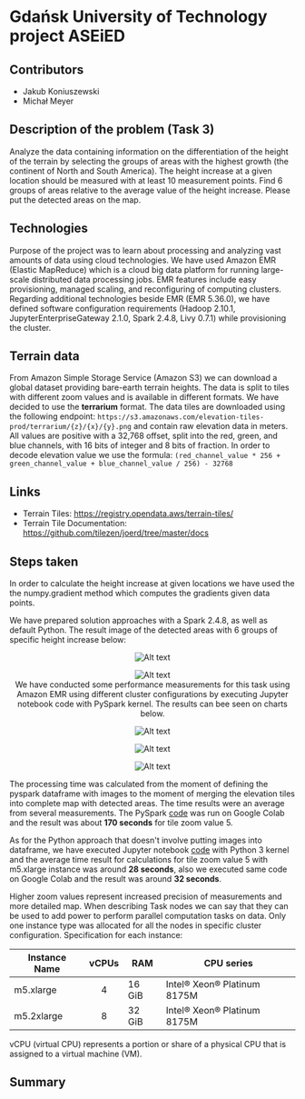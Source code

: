 
# Gdańsk University of Technology project ASEiED

## Contributors
- Jakub Koniuszewski
- Michał Meyer

## Description of the problem (Task 3)
Analyze the data containing information on the differentiation of the height of the terrain
by selecting the groups of areas with the highest growth (the continent of North and South America). 
The height increase at a given location should be measured with at least 10 measurement points.
Find 6 groups of areas relative to the average value of the height increase. Please put the detected areas on the map.

## Technologies
Purpose of the project was to learn about processing and analyzing vast amounts of data using cloud technologies. 
We have used Amazon EMR (Elastic MapReduce) which is a cloud big data platform for running large-scale distributed
data processing jobs. EMR features include easy provisioning, managed scaling, and reconfiguring of computing clusters.
Regarding additional technologies beside EMR (EMR 5.36.0), we have defined software configuration requirements (Hadoop 2.10.1, JupyterEnterpriseGateway 2.1.0, Spark 2.4.8, Livy 0.7.1) while provisioning the cluster.

## Terrain data
From Amazon Simple Storage Service (Amazon S3) we can download a global dataset providing bare-earth terrain heights.
The data is split to tiles with different zoom values and is available in different formats. We have decided to use the 
**terrarium** format. The data tiles are downloaded using the following endpoint:
```https://s3.amazonaws.com/elevation-tiles-prod/terrarium/{z}/{x}/{y}.png``` and contain raw elevation data
in meters. All values are positive with a 32,768 offset, split into the red, green, and blue channels, 
with 16 bits of integer and 8 bits of fraction. In order to decode elevation value we use the formula:
```(red_channel_value * 256 + green_channel_value + blue_channel_value / 256) - 32768```

## Links
- Terrain Tiles: https://registry.opendata.aws/terrain-tiles/
- Terrain Tile Documentation: https://github.com/tilezen/joerd/tree/master/docs

## Steps taken
In order to calculate the height increase at given locations we have used the the numpy.gradient method which 
computes the gradients given data points.

We have prepared solution approaches with a Spark 2.4.8, as well as default Python.
The result image of the detected areas with 6 groups of specific height increase below:
<br/>
<p align="center"><img src="images/gradient_map.png" alt="Alt text" style="display: inline-block; margin: 0 auto; max-width: 550px">
<br/>
<p align="center"><img src="images/gradient_chart.png" alt="Alt text" style="display: inline-block; margin: 0 auto; max-width: 200px">
<br/>
We have conducted some performance measurements for this task using Amazon EMR using 
different cluster configurations by executing Jupyter notebook code with PySpark kernel.
The results can bee seen on charts below.
<br/>
<p align="center"><img src="images/plot_1.png" alt="Alt text" style="display: inline-block; margin: 0 auto; max-width: 550px"><br/>
<p align="center"><img src="images/plot_2.png" alt="Alt text" style="display: inline-block; margin: 0 auto; max-width: 550px"><br/>
<p align="center"><img src="images/plot_3.png" alt="Alt text" style="display: inline-block; margin: 0 auto; max-width: 550px"><br/>

The processing time was calculated from the moment of defining the pyspark dataframe with images to the moment
of merging the elevation tiles into complete map with detected areas.
The time results were an average from several measurements. 
The PySpark [code](ASEIED_PYSPARK.ipynb) was run on Google Colab and the result was about **170 seconds** for tile zoom value 5.

As for the Python approach that doesn't involve putting images into dataframe,
we have executed Jupyter notebook [code](ASEIED_PURE_PYTHON.ipynb) with Python 3 kernel and the average time result for calculations for tile zoom 
value 5 with m5.xlarge instance was around **28 seconds**, also we executed same code on Google Colab and the result
was around **32 seconds**.

Higher zoom values represent increased precision of measurements and more detailed map. 
When describing Task nodes we can say that they can be used to add power to perform parallel computation tasks on data.
Only one instance type was allocated for all the nodes in specific cluster configuration.
Specification for each instance: 

| Instance Name | vCPUs | RAM    | CPU series |
|---------------|:-----:|--------|------------|
| m5.xlarge     |   4   | 16 GiB | Intel® Xeon® Platinum 8175M  |
| m5.2xlarge    |   8   | 32 GiB | Intel® Xeon® Platinum 8175M  |
vCPU (virtual CPU) represents a portion or share of a physical CPU that is assigned to a virtual machine (VM).

## Summary

